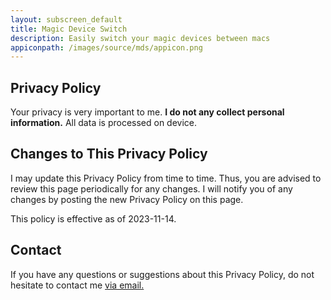 ```yaml
---
layout: subscreen_default
title: Magic Device Switch
description: Easily switch your magic devices between macs
appiconpath: /images/source/mds/appicon.png
---
```


## Privacy Policy

Your privacy is very important to me. **I do not any collect personal information.** All data is processed on device. 


## Changes to This Privacy Policy

I may update this Privacy Policy from time to time. Thus, you are advised to review this page periodically for any changes. I will notify you of any changes by posting the new Privacy Policy on this page.

This policy is effective as of 2023-11-14.


## Contact

If you have any questions or suggestions about this Privacy Policy, do not hesitate to contact me <a href="mailto:nextcalc.feedback@gmail@@@com?subject=MDS Website"
   onmouseover="this.href=this.href.replace('@@@','.')">
   via email.
</a>